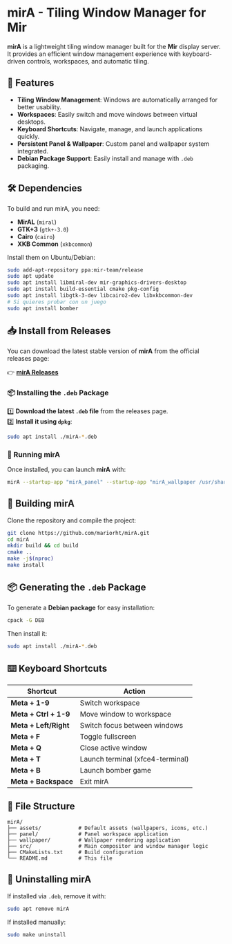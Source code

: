 # mirA - Tiling Window Manager for Mir

**mirA** is a lightweight tiling window manager built for the **Mir** display server. It provides an efficient window management experience with keyboard-driven controls, workspaces, and automatic tiling.

## 🚀 Features
- **Tiling Window Management**: Windows are automatically arranged for better usability.
- **Workspaces**: Easily switch and move windows between virtual desktops.
- **Keyboard Shortcuts**: Navigate, manage, and launch applications quickly.
- **Persistent Panel & Wallpaper**: Custom panel and wallpaper system integrated.
- **Debian Package Support**: Easily install and manage with `.deb` packaging.

## 🛠 Dependencies
To build and run mirA, you need:
- **MirAL** (`miral`)
- **GTK+3** (`gtk+-3.0`)
- **Cairo** (`cairo`)
- **XKB Common** (`xkbcommon`)

Install them on Ubuntu/Debian:
```sh
sudo add-apt-repository ppa:mir-team/release
sudo apt update
sudo apt install libmiral-dev mir-graphics-drivers-desktop
sudo apt install build-essential cmake pkg-config
sudo apt install libgtk-3-dev libcairo2-dev libxkbcommon-dev 
# Si quieres probar con un juego
sudo apt install bomber
```

## **📥 Install from Releases**  

You can download the latest stable version of **mirA** from the official releases page:  

👉 **[mirA Releases](https://github.com/mariorht/mirA/releases)**  

### **📦 Installing the `.deb` Package**  
1️⃣ **Download the latest `.deb` file** from the releases page.  
2️⃣ **Install it using `dpkg`**:  
   ```sh
   sudo apt install ./mirA-*.deb
   ```

### **🚀 Running mirA**
Once installed, you can launch **mirA** with:  
```sh
mirA --startup-app "mirA_panel" --startup-app "mirA_wallpaper /usr/share/mirA/assets/background.png"
```


## 🔧 Building mirA
Clone the repository and compile the project:
```sh
git clone https://github.com/mariorht/mirA.git
cd mirA
mkdir build && cd build
cmake ..
make -j$(nproc)
make install
```

## 📦 Generating the `.deb` Package
To generate a **Debian package** for easy installation:
```sh
cpack -G DEB
```
Then install it:
```sh
sudo apt install ./mirA-*.deb
```

## ⌨️ Keyboard Shortcuts
| Shortcut | Action |
|----------|--------|
| **Meta + 1-9** | Switch workspace |
| **Meta + Ctrl + 1-9** | Move window to workspace |
| **Meta + Left/Right** | Switch focus between windows |
| **Meta + F** | Toggle fullscreen |
| **Meta + Q** | Close active window |
| **Meta + T** | Launch terminal (xfce4-terminal) |
| **Meta + B** | Launch bomber game |
| **Meta + Backspace** | Exit mirA |

## 📂 File Structure
```
mirA/
├── assets/            # Default assets (wallpapers, icons, etc.)
├── panel/             # Panel workspace application
├── wallpaper/         # Wallpaper rendering application
├── src/               # Main compositor and window manager logic
├── CMakeLists.txt     # Build configuration
└── README.md          # This file
```

## 📜 Uninstalling mirA
If installed via `.deb`, remove it with:
```sh
sudo apt remove mirA
```
If installed manually:
```sh
sudo make uninstall
```


